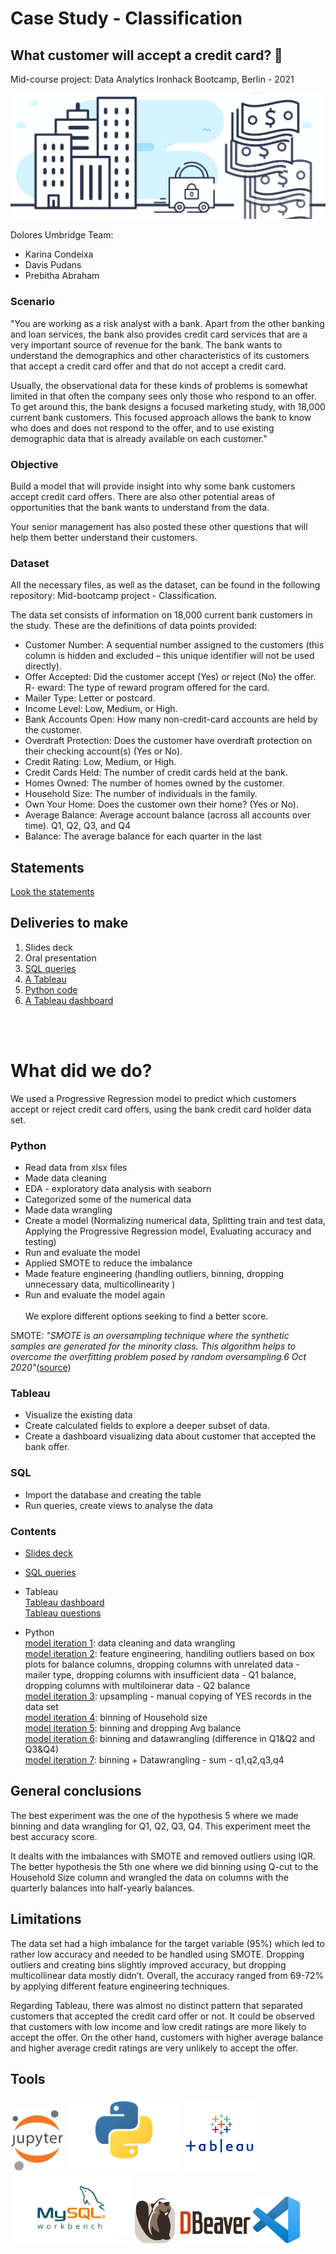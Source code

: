 # Case Study - Classification
## What customer will accept a credit card? :bank:
Mid-course project: Data Analytics Ironhack Bootcamp, Berlin - 2021 <br/>

![Ironhack logo](images/banking-project.png)

Dolores Umbridge Team: <br/>
- Karina Condeixa
- Davis Pudans
- Prebitha Abraham


### Scenario
"You are working as a risk analyst with a bank. Apart from the other banking and loan services, the bank also provides credit card services that are a very important source of revenue for the bank. The bank wants to understand the demographics and other characteristics of its customers that accept a credit card offer and that do not accept a credit card.<br/>

Usually, the observational data for these kinds of problems is somewhat limited in that often the company sees only those who respond to an offer. To get around this, the bank designs a focused marketing study, with 18,000 current bank customers. This focused approach allows the bank to know who does and does not respond to the offer, and to use existing demographic data that is already available on each customer."<br/>

### Objective
Build a model that will provide insight into why some bank customers accept credit card offers. There are also other potential areas of opportunities that the bank wants to understand from the data.<br/>

Your senior management has also posted these other questions that will help them better understand their customers.<br/>

### Dataset
All the necessary files, as well as the dataset, can be found in the following repository: Mid-bootcamp project - Classification.<br/>

The data set consists of information on 18,000 current bank customers in the study. These are the definitions of data points provided:<br/>

- Customer Number: A sequential number assigned to the customers (this column is hidden and excluded – this unique identifier will not be used directly).<br/>
- Offer Accepted: Did the customer accept (Yes) or reject (No) the offer. R- eward: The type of reward program offered for the card.<br/>
- Mailer Type: Letter or postcard.<br/>
- Income Level: Low, Medium, or High.<br/>
- Bank Accounts Open: How many non-credit-card accounts are held by the customer.<br/>
- Overdraft Protection: Does the customer have overdraft protection on their checking account(s) (Yes or No).<br/>
- Credit Rating: Low, Medium, or High.<br/>
- Credit Cards Held: The number of credit cards held at the bank.<br/>
- Homes Owned: The number of homes owned by the customer.<br/>
- Household Size: The number of individuals in the family.<br/>
- Own Your Home: Does the customer own their home? (Yes or No).<br/>
- Average Balance: Average account balance (across all accounts over time). Q1, Q2, Q3, and Q4<br/>
- Balance: The average balance for each quarter in the last <br/>

## Statements
[Look the statements](https://github.com/ironhack-edu/data_mid_bootcamp_project_classification)

## Deliveries to make
1. Slides deck
2. Oral presentation
3. [SQL queries](https://github.com/ironhack-edu/data_mid_bootcamp_project_classification/blob/master/sql_questions_classification.md)
4. [A Tableau ](https://github.com/ironhack-edu/data_mid_bootcamp_project_classification/blob/master/tableau_classification.md)
5. [Python code](https://github.com/ironhack-edu/data_mid_bootcamp_project_classification)
6. [A Tableau dashboard](https://github.com/ironhack-edu/data_mid_bootcamp_project_classification/blob/master/tableau_classification.md)

<br/>
<br/>

# What did we do?
We used a Progressive Regression model to predict which customers accept or reject credit card offers, using the bank credit card holder data set.

### Python
- Read data from xlsx files
- Made data cleaning
- EDA - exploratory data analysis with seaborn
- Categorized some of the numerical data
- Made data wrangling
- Create a model (Normalizing numerical data, Splitting train and test data, Applying the Progressive Regression model, Evaluating accuracy and testing)
- Run and evaluate the model
- Applied SMOTE to reduce the imbalance
- Made feature engineering (handling outliers, binning, dropping unnecessary data, multicollinearity )
- Run and evaluate the model again<br/> <br/>
We explore different options seeking to find a better score.<br/>

SMOTE: *"SMOTE is an oversampling technique where the synthetic samples are generated for the minority class. This algorithm helps to overcome the overfitting problem posed by random oversampling.6 Oct 2020"*([source](https://www.analyticsvidhya.com/blog/2020/10/overcoming-class-imbalance-using-smote-techniques/#:~:text=SMOTE%20is%20an%20oversampling%20technique,problem%20posed%20by%20random%20oversampling.))

### Tableau
- Visualize the existing data
- Create calculated fields to explore a deeper subset of data.
- Create a dashboard visualizing data about customer that accepted the bank offer.

### SQL
- Import the database and creating the table
- Run queries, create views to analyse the data



### Contents
- [Slides deck](https://docs.google.com/presentation/d/1Jzd05a98Ob2st5BEyBJGPtbX-rolYMsk55iZL7zcYLo/edit?usp=sharing)
- [SQL queries](sql_file/credit_card_data.sql)<br/>
- Tableau <br/>
[Tableau dashboard](https://public.tableau.com/profile/karina.condeixa#!/vizhome/Data-Mid-Bootcamp-Project-Classification2_16190361733800/Dashboard_1?publish=yes)<br/>
[Tableau questions](https://public.tableau.com/profile/davis.pudans#!/vizhome/Case-study-classification-questions/Question8)

- Python <br/>
[model iteration 1](python_files/case_study_classification.ipynb): data cleaning and data wrangling<br/>
[model iteration 2](python_files/case_study_classification_B.ipynb): feature engineering, handiling outliers based on box plots for balance columns, dropping columns with unrelated data - mailer type, dropping columns with insufficient data - Q1 balance, dropping columns with multiloinerar data - Q2 balance<br/>
[model iteration 3](python_files/case_study_classification_A-1.ipynb): upsampling - manual copying of YES records in the data set<br/>
[model iteration 4](python_files/case_study_classification_C.ipynb): binning of Household size<br/>
[model iteration 5](python_files/case_study_classification-bin.ipynb): binning and dropping  Avg balance<br/>
[model iteration 6](python_files/case_study_classification_bins_coulmn_difference.ipynb): binning and datawrangling (difference in Q1&Q2 and Q3&Q4)<br/>
[model iteration 7](python_files/case_study_classification_bins_coulmn_sum.ipynb): binning + Datawrangling - sum - q1,q2,q3,q4<br/>

## General conclusions
The best experiment was the one of the hypothesis 5 where we made binning and data wrangling for Q1, Q2, Q3, Q4. This experiment meet the best accuracy score.<br/>

It dealts with the imbalances with SMOTE and removed outliers using IQR. The better hypothesis the 5th one where we did binning using Q-cut to the Household Size column and wrangled the data on columns with the quarterly balances into half-yearly balances.<br/>

## Limitations
The data set had a high imbalance for the target variable (95%) which led to rather low accuracy and needed to be handled using SMOTE. Dropping outliers and creating bins slightly improved accuracy, but dropping multicollinear data mostly didn’t. Overall, the accuracy ranged from 69-72% by applying different feature engineering techniques.<br/>

Regarding Tableau, there was almost no distinct pattern that separated customers that accepted the credit card offer or not. It could be observed that customers with low income and low credit ratings are more likely to accept the offer. On the other hand, customers with higher average balance and higher average credit ratings are very unlikely to accept the offer.
<br/>




## Tools

<img src="images/jupyter.png" width="85"/> <img src="images/python.png" width="185"/> <img src="images/tableau.png"  width="115"/> <img src="images/mysql_workbench.png" width="195"/> <img src="images/dbeaver.png" width="185"/> <img src="images/vsc.png" width="75"/>






